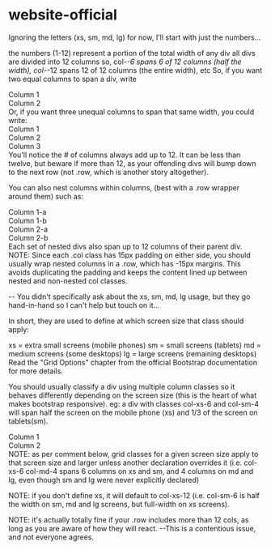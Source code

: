 # website-official


Ignoring the letters (xs, sm, md, lg) for now, I'll start with just the numbers...

the numbers (1-12) represent a portion of the total width of any div
all divs are divided into 12 columns
so, col-*-6 spans 6 of 12 columns (half the width), col-*-12 spans 12 of 12 columns (the entire width), etc
So, if you want two equal columns to span a div, write

<div class="col-xs-6">Column 1</div>
<div class="col-xs-6">Column 2</div>
Or, if you want three unequal columns to span that same width, you could write:

<div class="col-xs-2">Column 1</div>
<div class="col-xs-6">Column 2</div>
<div class="col-xs-4">Column 3</div>
You'll notice the # of columns always add up to 12. It can be less than twelve, but beware if more than 12, as your offending divs will bump down to the next row (not .row, which is another story altogether).

You can also nest columns within columns, (best with a .row wrapper around them) such as:

<div class="col-xs-6">
  <div class="row">
    <div class="col-xs-4">Column 1-a</div>
    <div class="col-xs-8">Column 1-b</div>
  </div>
</div>
<div class="col-xs-6">
  <div class="row">
    <div class="col-xs-2">Column 2-a</div>
    <div class="col-xs-10">Column 2-b</div>
  </div>
</div>
Each set of nested divs also span up to 12 columns of their parent div. NOTE: Since each .col class has 15px padding on either side, you should usually wrap nested columns in a .row, which has -15px margins. This avoids duplicating the padding and keeps the content lined up between nested and non-nested col classes.

-- You didn't specifically ask about the xs, sm, md, lg usage, but they go hand-in-hand so I can't help but touch on it...

In short, they are used to define at which screen size that class should apply:

xs = extra small screens (mobile phones)
sm = small screens (tablets)
md = medium screens (some desktops)
lg = large screens (remaining desktops)
Read the "Grid Options" chapter from the official Bootstrap documentation for more details.

You should usually classify a div using multiple column classes so it behaves differently depending on the screen size (this is the heart of what makes bootstrap responsive). eg: a div with classes col-xs-6 and col-sm-4 will span half the screen on the mobile phone (xs) and 1/3 of the screen on tablets(sm).

<div class="col-xs-6 col-sm-4">Column 1</div> <!-- 1/2 width on mobile, 1/3 screen on tablet) -->
<div class="col-xs-6 col-sm-8">Column 2</div> <!-- 1/2 width on mobile, 2/3 width on tablet -->
NOTE: as per comment below, grid classes for a given screen size apply to that screen size and larger unless another declaration overrides it (i.e. col-xs-6 col-md-4 spans 6 columns on xs and sm, and 4 columns on md and lg, even though sm and lg were never explicitly declared)

NOTE: if you don't define xs, it will default to col-xs-12 (i.e. col-sm-6 is half the width on sm, md and lg screens, but full-width on xs screens).

NOTE: it's actually totally fine if your .row includes more than 12 cols, as long as you are aware of how they will react. --This is a contentious issue, and not everyone agrees.
